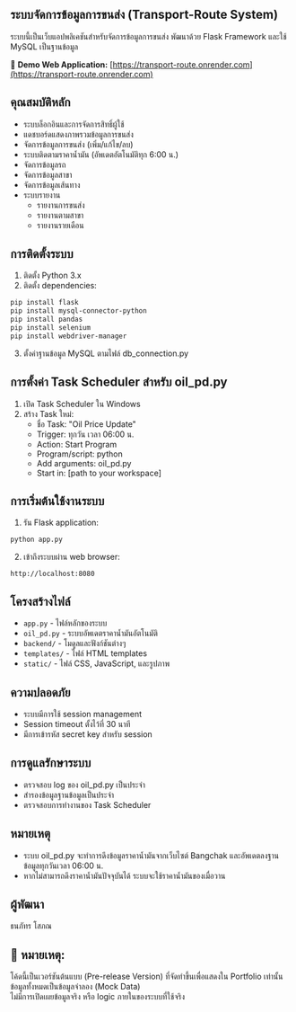 ## ระบบจัดการข้อมูลการขนส่ง (Transport-Route System)

ระบบนี้เป็นเว็บแอปพลิเคชันสำหรับจัดการข้อมูลการขนส่ง พัฒนาด้วย Flask Framework และใช้ MySQL เป็นฐานข้อมูล

🔗 **Demo Web Application:** [https://transport-route.onrender.com](https://transport-route.onrender.com)

## คุณสมบัติหลัก

- ระบบล็อกอินและการจัดการสิทธิ์ผู้ใช้
- แดชบอร์ดแสดงภาพรวมข้อมูลการขนส่ง
- จัดการข้อมูลการขนส่ง (เพิ่ม/แก้ไข/ลบ)
- ระบบติดตามราคาน้ำมัน (อัพเดตอัตโนมัติทุก 6:00 น.)
- จัดการข้อมูลรถ
- จัดการข้อมูลสาขา
- จัดการข้อมูลเส้นทาง
- ระบบรายงาน
  - รายงานการขนส่ง
  - รายงานตามสาขา
  - รายงานรายเดือน

## การติดตั้งระบบ

1. ติดตั้ง Python 3.x
2. ติดตั้ง dependencies:
```bash
pip install flask
pip install mysql-connector-python
pip install pandas
pip install selenium
pip install webdriver-manager
```

3. ตั้งค่าฐานข้อมูล MySQL ตามไฟล์ db_connection.py

## การตั้งค่า Task Scheduler สำหรับ oil_pd.py

1. เปิด Task Scheduler ใน Windows
2. สร้าง Task ใหม่:
   - ชื่อ Task: "Oil Price Update"
   - Trigger: ทุกวัน เวลา 06:00 น.
   - Action: Start Program
   - Program/script: python
   - Add arguments: oil_pd.py
   - Start in: [path to your workspace]

## การเริ่มต้นใช้งานระบบ

1. รัน Flask application:
```bash
python app.py
```

2. เข้าถึงระบบผ่าน web browser:
```
http://localhost:8080
```

## โครงสร้างไฟล์

- `app.py` - ไฟล์หลักของระบบ
- `oil_pd.py` - ระบบอัพเดตราคาน้ำมันอัตโนมัติ
- `backend/` - โมดูลและฟังก์ชันต่างๆ
- `templates/` - ไฟล์ HTML templates
- `static/` - ไฟล์ CSS, JavaScript, และรูปภาพ

## ความปลอดภัย

- ระบบมีการใช้ session management
- Session timeout ตั้งไว้ที่ 30 นาที
- มีการเข้ารหัส secret key สำหรับ session

## การดูแลรักษาระบบ

- ตรวจสอบ log ของ oil_pd.py เป็นประจำ
- สำรองข้อมูลฐานข้อมูลเป็นประจำ
- ตรวจสอบการทำงานของ Task Scheduler

## หมายเหตุ

- ระบบ oil_pd.py จะทำการดึงข้อมูลราคาน้ำมันจากเว็บไซต์ Bangchak และอัพเดตลงฐานข้อมูลทุกวันเวลา 06:00 น.
- หากไม่สามารถดึงราคาน้ำมันปัจจุบันได้ ระบบจะใช้ราคาน้ำมันของเมื่อวาน 

## ผู้พัฒนา

ธนภัทร โสภณ

## 📌 หมายเหตุ:
โค้ดนี้เป็นเวอร์ชันต้นแบบ (Pre-release Version) ที่จัดทำขึ้นเพื่อแสดงใน Portfolio เท่านั้น  
ข้อมูลทั้งหมดเป็นข้อมูลจำลอง (Mock Data)  
ไม่มีการเปิดเผยข้อมูลจริง หรือ logic ภายในของระบบที่ใช้จริง